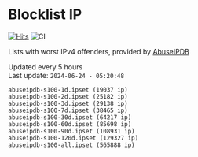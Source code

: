 # Blocklist IP

[![Hits](https://hits.seeyoufarm.com/api/count/incr/badge.svg?url=https%3A%2F%2Fgithub.com%2Fborestad%2Fblocklist-ip%2F&count_bg=%2379C83D&title_bg=%23555555&icon=&icon_color=%23E7E7E7&title=hits&edge_flat=false)](https://hits.seeyoufarm.com)  ![CI](https://img.shields.io/github/workflow/status/borestad/blocklist-ip/CI?style=flat-square)

Lists with worst IPv4 offenders, provided by [AbuseIPDB](https://www.abuseipdb.com/)

<!-- FOOTER-PLACEHOLDER -->
Updated every 5 hours<br>
Last update: `2024-06-24 - 05:20:48`
```
abuseipdb-s100-1d.ipset (19037 ip)
abuseipdb-s100-2d.ipset (25182 ip)
abuseipdb-s100-3d.ipset (29138 ip)
abuseipdb-s100-7d.ipset (38465 ip)
abuseipdb-s100-30d.ipset (64217 ip)
abuseipdb-s100-60d.ipset (85698 ip)
abuseipdb-s100-90d.ipset (108931 ip)
abuseipdb-s100-120d.ipset (129327 ip)
abuseipdb-s100-all.ipset (565888 ip)
```
